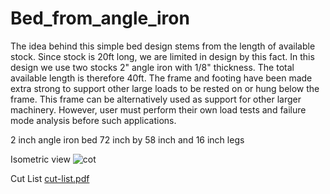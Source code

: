 # Bed_from_angle_iron

The idea behind this simple bed design stems from the length of available stock. Since stock is 20ft long, we are limited in design by this fact. In this design we use two stocks 2" angle iron with 1/8" thickness. The total available length is therefore 40ft. The frame and footing have been made extra strong to support other large loads to be rested on or hung below the frame. This frame can be alternatively used as support for other larger machinery. However, user must perform their own load tests and failure mode analysis before such applications.

2 inch angle iron bed 72 inch by 58 inch and 16 inch legs

Isometric view
![cot](https://github.com/user-attachments/assets/f208b08e-b965-43fc-95af-ea557cc19e77)




Cut List
[cut-list.pdf](https://github.com/user-attachments/files/17515011/cut-list.pdf)


